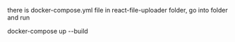 there is docker-compose.yml file in react-file-uploader folder, go into folder and run

docker-compose up --build
